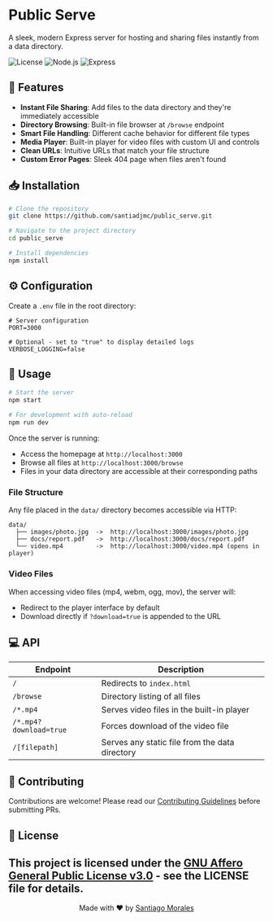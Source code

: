 # Public Serve

A sleek, modern Express server for hosting and sharing files instantly from a data directory.

![License](https://img.shields.io/badge/license-AGPL--3.0-blue.svg)
![Node.js](https://img.shields.io/badge/Node.js-v16%2B-green)
![Express](https://img.shields.io/badge/Express-v5.1.0-lightgrey)

## 🌟 Features

- **Instant File Sharing**: Add files to the data directory and they're immediately accessible
- **Directory Browsing**: Built-in file browser at `/browse` endpoint
- **Smart File Handling**: Different cache behavior for different file types
- **Media Player**: Built-in player for video files with custom UI and controls
- **Clean URLs**: Intuitive URLs that match your file structure
- **Custom Error Pages**: Sleek 404 page when files aren't found

## 📥 Installation

```bash
# Clone the repository
git clone https://github.com/santiadjmc/public_serve.git

# Navigate to the project directory
cd public_serve

# Install dependencies
npm install
```

## ⚙️ Configuration

Create a `.env` file in the root directory:

```
# Server configuration
PORT=3000

# Optional - set to "true" to display detailed logs
VERBOSE_LOGGING=false
```

## 🚀 Usage

```bash
# Start the server
npm start

# For development with auto-reload
npm run dev
```

Once the server is running:
- Access the homepage at `http://localhost:3000`
- Browse all files at `http://localhost:3000/browse`
- Files in your data directory are accessible at their corresponding paths

### File Structure

Any file placed in the `data/` directory becomes accessible via HTTP:

```
data/
  ├── images/photo.jpg  ->  http://localhost:3000/images/photo.jpg
  ├── docs/report.pdf   ->  http://localhost:3000/docs/report.pdf
  └── video.mp4         ->  http://localhost:3000/video.mp4 (opens in player)
```

### Video Files

When accessing video files (mp4, webm, ogg, mov), the server will:

- Redirect to the player interface by default
- Download directly if `?download=true` is appended to the URL

## 💻 API

| Endpoint           | Description                                           |
|--------------------|-------------------------------------------------------|
| `/`                | Redirects to `index.html`                             |
| `/browse`          | Directory listing of all files                        |
| `/*.mp4`           | Serves video files in the built-in player             |
| `/*.mp4?download=true` | Forces download of the video file                 |
| `/[filepath]`      | Serves any static file from the data directory        |

## 🤝 Contributing

Contributions are welcome! Please read our [Contributing Guidelines](CONTRIBUTING.md) before submitting PRs.

## 📜 License

This project is licensed under the [GNU Affero General Public License v3.0](LICENSE) - see the LICENSE file for details.
---

<div align="center">
Made with ❤️ by <a href="https://github.com/santiadjmc">Santiago Morales</a>
</div>